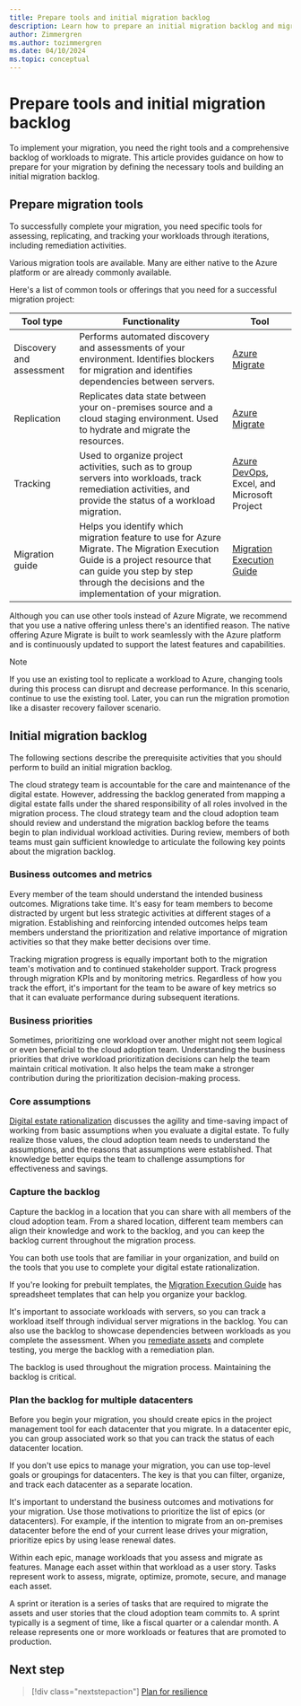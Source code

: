 ```yaml
---
title: Prepare tools and initial migration backlog
description: Learn how to prepare an initial migration backlog and migration tools to help you migrate your workloads to Azure.
author: Zimmergren
ms.author: tozimmergren
ms.date: 04/10/2024
ms.topic: conceptual
---
```


# Prepare tools and initial migration backlog

To implement your migration, you need the right tools and a comprehensive backlog of workloads to migrate. This article provides guidance on how to prepare for your migration by defining the necessary tools and building an initial migration backlog.

## Prepare migration tools

To successfully complete your migration, you need specific tools for assessing, replicating, and tracking your workloads through iterations, including remediation activities.

Various migration tools are available. Many are either native to the Azure platform or are already commonly available.

Here's a list of common tools or offerings that you need for a successful migration project:

|Tool type|Functionality|Tool|
|---|---|---|
|Discovery and assessment|Performs automated discovery and assessments of your environment. Identifies blockers for migration and identifies dependencies between servers.|[Azure Migrate](/azure/migrate/migrate-services-overview)|
|Replication|Replicates data state between your on-premises source and a cloud staging environment. Used to hydrate and migrate the resources.|[Azure Migrate](/azure/migrate/migrate-services-overview)|
|Tracking|Used to organize project activities, such as to group servers into workloads, track remediation activities, and provide the status of a workload migration.|[Azure DevOps](/azure/devops/user-guide/what-is-azure-devops), Excel, and Microsoft Project|
|Migration guide|Helps you identify which migration feature to use for Azure Migrate. The Migration Execution Guide is a project resource that can guide you step by step through the decisions and the implementation of your migration.|[Migration Execution Guide](https://github.com/Azure/migration/)|

Although you can use other tools instead of Azure Migrate, we recommend that you use a native offering unless there's an identified reason. The native offering Azure Migrate is built to work seamlessly with the Azure platform and is continuously updated to support the latest features and capabilities.

> [!NOTE]
> If you use an existing tool to replicate a workload to Azure, changing tools during this process can disrupt and decrease performance. In this scenario, continue to use the existing tool. Later, you can run the migration promotion like a disaster recovery failover scenario.

## Initial migration backlog

The following sections describe the prerequisite activities that you should perform to build an initial migration backlog.

The cloud strategy team is accountable for the care and maintenance of the digital estate. However, addressing the backlog generated from mapping a digital estate falls under the shared responsibility of all roles involved in the migration process. The cloud strategy team and the cloud adoption team should review and understand the migration backlog before the teams begin to plan individual workload activities. During review, members of both teams must gain sufficient knowledge to articulate the following key points about the migration backlog.

### Business outcomes and metrics

Every member of the team should understand the intended business outcomes. Migrations take time. It's easy for team members to become distracted by urgent but less strategic activities at different stages of a migration. Establishing and reinforcing intended outcomes helps team members understand the prioritization and relative importance of migration activities so that they make better decisions over time.

Tracking migration progress is equally important both to the migration team's motivation and to continued stakeholder support. Track progress through migration KPIs and by monitoring metrics. Regardless of how you track the effort, it's important for the team to be aware of key metrics so that it can evaluate performance during subsequent iterations.

### Business priorities

Sometimes, prioritizing one workload over another might not seem logical or even beneficial to the cloud adoption team. Understanding the business priorities that drive workload prioritization decisions can help the team maintain critical motivation. It also helps the team make a stronger contribution during the prioritization decision-making process.

### Core assumptions

[Digital estate rationalization](../../digital-estate/rationalize.md) discusses the agility and time-saving impact of working from basic assumptions when you evaluate a digital estate. To fully realize those values, the cloud adoption team needs to understand the assumptions, and the reasons that assumptions were established. That knowledge better equips the team to challenge assumptions for effectiveness and savings.

### Capture the backlog

Capture the backlog in a location that you can share with all members of the cloud adoption team. From a shared location, different team members can align their knowledge and work to the backlog, and you can keep the backlog current throughout the migration process.

You can both use tools that are familiar in your organization, and build on the tools that you use to complete your digital estate rationalization.

If you're looking for prebuilt templates, the [Migration Execution Guide](https://github.com/Azure/migration) has spreadsheet templates that can help you organize your backlog.

It's important to associate workloads with servers, so you can track a workload itself through individual server migrations in the backlog. You can also use the backlog to showcase dependencies between workloads as you complete the assessment. When you [remediate assets](../deploy/remediate.md) and complete testing, you merge the backlog with a remediation plan.

The backlog is used throughout the migration process. Maintaining the backlog is critical.

### Plan the backlog for multiple datacenters

Before you begin your migration, you should create epics in the project management tool for each datacenter that you migrate. In a datacenter epic, you can group associated work so that you can track the status of each datacenter location.

If you don't use epics to manage your migration, you can use top-level goals or groupings for datacenters. The key is that you can filter, organize, and track each datacenter as a separate location.

It's important to understand the business outcomes and motivations for your migration. Use those motivations to prioritize the list of epics (or datacenters). For example, if the intention to migrate from an on-premises datacenter before the end of your current lease drives your migration, prioritize epics by using lease renewal dates.

Within each epic, manage workloads that you assess and migrate as features. Manage each asset within that workload as a user story. Tasks represent work to assess, migrate, optimize, promote, secure, and manage each asset.

A sprint or iteration is a series of tasks that are required to migrate the assets and user stories that the cloud adoption team commits to. A sprint typically is a segment of time, like a fiscal quarter or a calendar month. A release represents one or more workloads or features that are promoted to production.

## Next step

> [!div class="nextstepaction"]
> [Plan for resilience](./select-regions-migration.md)
